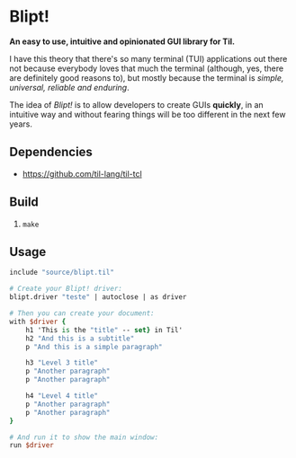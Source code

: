 # Blipt!

**An easy to use, intuitive and opinionated GUI library for Til.**


I have this theory that there's so many terminal (TUI) applications out
there not because everybody loves that much the terminal (although, yes,
there are definitely good reasons to), but mostly because the terminal is
*simple, universal, reliable and enduring*.

The idea of *Blipt!* is to allow developers to create GUIs **quickly**, in
an intuitive way and without fearing things will be too different in the
next few years.


## Dependencies

* https://github.com/til-lang/til-tcl

## Build

1. `make`

## Usage

```tcl
include "source/blipt.til"

# Create your Blipt! driver:
blipt.driver "teste" | autoclose | as driver

# Then you can create your document:
with $driver {
    h1 'This is the "title" -- set} in Til'
    h2 "And this is a subtitle"
    p "And this is a simple paragraph"

    h3 "Level 3 title"
    p "Another paragraph"
    p "Another paragraph"

    h4 "Level 4 title"
    p "Another paragraph"
    p "Another paragraph"
}

# And run it to show the main window:
run $driver
```
